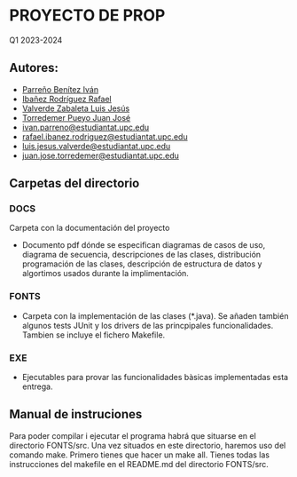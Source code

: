 # PROYECTO DE PROP
Q1 2023-2024
## Autores:
* [Parreño Benítez Iván](mailto:ivan.parreno@estudiantat.upc.edu)
* [Ibañez Rodríguez Rafael](mailto:rafael.ibanez.rodriguez@estudiantat.upc.edu)
* [Valverde Zabaleta Luis Jesús](mailto:luis.jesus.valverde@estudiantat.upc.edu)
* [Torredemer Pueyo Juan José](mailto:juan.jose.torredemer@estudiantat.upc.edu)
* ivan.parreno@estudiantat.upc.edu
* rafael.ibanez.rodriguez@estudiantat.upc.edu
* luis.jesus.valverde@estudiantat.upc.edu
* juan.jose.torredemer@estudiantat.upc.edu

## Carpetas del directorio

### DOCS
Carpeta con la documentación del proyecto
- Documento pdf dónde se especifican diagramas de casos de uso, diagrama de
  secuencia, descripciones de las clases, distribución programación de las clases,
  descripción de estructura de datos y algortimos usados durante la implimentación.

### FONTS
- Carpeta con la implementación de las clases (*.java). Se añaden también algunos tests
  JUnit y los drivers de las princpipales funcionalidades. Tambien se incluye el fichero
  Makefile.

### EXE
- Ejecutables para provar las funcionalidades bàsicas implementadas esta entrega.


## Manual de instruciones
Para poder compilar i ejecutar el programa habrá que situarse en el directorio
FONTS/src. Una vez situados en este directorio, haremos uso del comando make.
Primero tienes que hacer un make all. Tienes todas las instrucciones del makefile en el
README.md del directorio FONTS/src.


